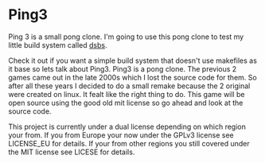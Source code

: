 # Ping3

Ping 3 is a small pong clone. I'm going to use this pong clone to test my 
little build system called [dsbs](https://github.com/aod6060/dsbs).

Check it out if you want a simple build system that doesn't use makefiles
as it base so lets talk about Ping3. Ping3 is a pong clone. The previous 2
games came out in the late 2000s which I lost the source code for them. So
after all these years I decided to do a small remake because the 2 original were created on linux. It fealt like the right thing to do. This 
game will be open source using the good old mit license so go ahead and look at the source code.

This project is currently under a dual license depending on which region your from. If you from Europe your now under the GPLv3 license see LICENSE_EU for details. If your from other regions you still covered under the MIT license see LICESE for details. 